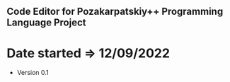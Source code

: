 ## Code Editor for Pozakarpatskiy++ Programming Language Project

# Date started => 12/09/2022

* Version 0.1

